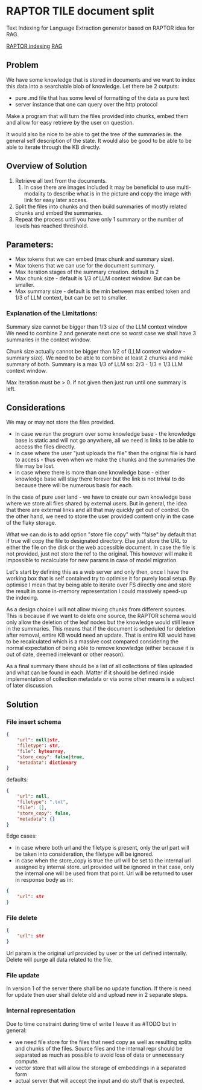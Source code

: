 # RAPTOR TILE document split 
Text Indexing for Language Extraction
generator based on RAPTOR idea for RAG.

[RAPTOR indexing](RAPTOR%20indexing.md)
[RAG](RAG.md)

## Problem

We have some knowledge that is stored in documents and we want to index this
data into a searchable blob of knowledge. 
Let there be 2 outputs:

- pure .md file that has some level of formatting of the data as pure text 
- server instance that one can query over the http protocol 

Make a program that will turn the files provided into chunks, embed them and
allow for easy retrieve by the user on question. 

It would also be nice to be able to get the tree of the summaries ie. the
general self description of the state.
It would also be good to be able to be able to iterate through the KB directly. 

## Overview of Solution 

1. Retrieve all text from the documents.
	1. In case there are images included it may be beneficial to use multi-modality to describe what is in the picture and copy the image with link for easy later access.
2. Split the files into chunks and then build summaries of mostly related chunks and embed the summaries. 
3. Repeat the process until you have only 1 summary or the number of levels has reached threshold.

## Parameters:

- Max tokens that we can embed (max chunk and summary size).
- Max tokens that we can use for the document summary.
- Max iteration stages of the summary creation. default is 2
- Max chunk size - default is 1/3 of LLM context window. But can be smaller.
- Max summary size - default is the min between max embed token and 1/3 of LLM context, but can be set to smaller.

### Explanation of the Limitations:

Summary size cannot be bigger than 1/3 size of the LLM context window
	We need to combine 2 and generate next one so worst case we shall have 3 summaries in the context window.

Chunk size actually cannot be bigger than 1/2 of (LLM context window - summary size).
	We need to be able to combine at least 2 chunks and make summary of both. Summary is a max 1/3 of LLM so: 2/3 - 1/3 = 1/3 LLM context window.

Max iteration must be > 0. if not given then just run until one summary is left.

## Considerations 

We may or may not store the files provided. 

- in case we run the program over some knowledge base - the knowledge base is static and will not go anywhere, all we need is links to be able to access the files directly.
- in case where the user "just uploads the file" then the original file is hard to access - thus even when we make the chunks and the summaries the file may be lost.
- in case where there is more than one knowledge base - either knowledge base will stay there forever but the link is not trivial to do because there will be numerous basis for each.

In the case of pure user land - we have to create our own knowledge base where we store all files shared by external users.
But in general, the idea that there are external links and all that may quickly get out of control.
On the other hand, we need to store the user provided content only in the case of the flaky storage. 

What we can do is to add option "store file copy" with "false" by default that if true will copy the file to designated directory. Else just store the URL to either the file on the disk or the web accessible document. In case the file is not provided, just not store the ref to the original. This however will make it impossible to recalculate for new params in case of model migration.

Let's start by defining this as a web server and only then, once I have the
working box that is self contained try to optimise it for purely local setup.
By optimise I mean that by being able to iterate over FS directly one and store the result in some in-memory representation I could massively speed-up the indexing.

As a design choice I will not allow mixing chunks from different sources. This is because if we want to delete one source, the RAPTOR schema would only allow the deletion of the leaf nodes but the knowledge would still leave in the summaries. 
This means that if the document is scheduled for deletion after removal, entire KB would need an update. That is entire KB would have to be recalculated which is a massive cost compared considering the normal expectation of being able to remove knowledge (either because it is out of date, deemed irrelevant or other reason).

As a final summary there should be a list of all collections of files uploaded and what can be found in each. Matter if it should be defined inside implementation of collection metadata or via some other means is a subject of later discussion.

## Solution

### File insert schema
```json
{
	"url": null|str,
	"filetype": str,
	"file": bytearray,
	"store_copy": false|true,
	"metadata": dictionary
}
```

defaults: 
```json
{
	"url": null,
	"filetype": ".txt",
	"file": [],
	"store_copy": false,
	"metadata": {}
}
```
Edge cases: 

- in case where both url and the filetype is present, only the url part will be
taken into consideration, the filetype will be ignored.
- in case when the store_copy is true the url will be set to the internal url
assigned by internal store. url provided will be ignored in that case, only the
internal one will be used from that point. Url will be returned to user in response body as in:
```json
{
	"url": str
}
```

### File delete 
```json
{
	"url": str
}
```
Url param is the original url provided by user or the url defined internally. Delete will purge all data related to the file.

### File update
In version 1 of the server there shall be no update function. If there is need for update then user shall delete old and upload new in 2 separate steps.

### Internal representation

Due to time constraint during time of write I leave it as #TODO but in general:

- we need file store for the files that need copy as well as resulting splits and chunks of the files. Source files and the internal repr should be separated as much as possible to avoid loss of data or unnecessary compute.
- vector store that will allow the storage of embeddings in a separated form 
- actual server that will accept the input and do stuff that is expected.
